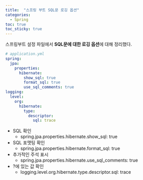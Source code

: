 ```yaml
---
title:  "스프링 부트 SQL문 로깅 옵션"
categories:
  - Spring
toc: true
toc_sticky: true
---
```


스프링부트 설정 파일에서 **SQL문에 대한 로깅 옵션**에 대해 정리했다.

```yaml
# application.yml
spring:
  jpa:
    properties:
      hibernate:
        show_sql: true
        format_sql: true
        use_sql_comments: true
logging:
  level:
    org:
      hibernate:
        type:
          descriptor:
            sql: trace
```

- SQL 확인
    - spring.jpa.properties.hibernate.show_sql: true
- SQL 포맷팅 확인
    - spring.jpa.properties.hibernate.format_sql: true
- 추가적인 주석 표시
    - spring.jpa.properties.hibernate.use_sql_comments: true
- ?에 있는 값 확인
    - logging.level.org.hibernate.type.descriptor.sql: trace